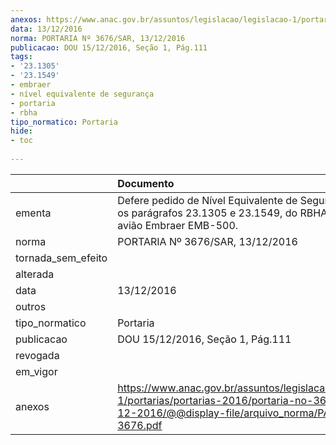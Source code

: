 ```yaml
---
anexos: https://www.anac.gov.br/assuntos/legislacao/legislacao-1/portarias/portarias-2016/portaria-no-3676-sar-13-12-2016/@@display-file/arquivo_norma/PA2016-3676.pdf
data: 13/12/2016
norma: PORTARIA Nº 3676/SAR, 13/12/2016
publicacao: DOU 15/12/2016, Seção 1, Pág.111
tags:
- '23.1305'
- '23.1549'
- embraer
- nível equivalente de segurança
- portaria
- rbha
tipo_normatico: Portaria
hide: 
- toc 
 
---
```


|                    | Documento                                                                                                                                                      |
|:-------------------|:---------------------------------------------------------------------------------------------------------------------------------------------------------------|
| ementa             | Defere pedido de Nível Equivalente de Segurança para os parágrafos 23.1305 e 23.1549, do RBHA 23, para o avião Embraer EMB-500.                                |
| norma              | PORTARIA Nº 3676/SAR, 13/12/2016                                                                                                                               |
| tornada_sem_efeito |                                                                                                                                                                |
| alterada           |                                                                                                                                                                |
| data               | 13/12/2016                                                                                                                                                     |
| outros             |                                                                                                                                                                |
| tipo_normatico     | Portaria                                                                                                                                                       |
| publicacao         | DOU 15/12/2016, Seção 1, Pág.111                                                                                                                               |
| revogada           |                                                                                                                                                                |
| em_vigor           |                                                                                                                                                                |
| anexos             | https://www.anac.gov.br/assuntos/legislacao/legislacao-1/portarias/portarias-2016/portaria-no-3676-sar-13-12-2016/@@display-file/arquivo_norma/PA2016-3676.pdf |
